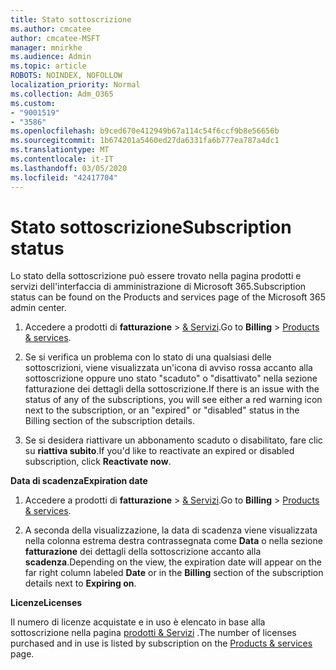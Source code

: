 ```yaml
---
title: Stato sottoscrizione
ms.author: cmcatee
author: cmcatee-MSFT
manager: mnirkhe
ms.audience: Admin
ms.topic: article
ROBOTS: NOINDEX, NOFOLLOW
localization_priority: Normal
ms.collection: Adm_O365
ms.custom:
- "9001519"
- "3586"
ms.openlocfilehash: b9ced670e412949b67a114c54f6ccf9b8e56656b
ms.sourcegitcommit: 1b674201a5460ed27da6331fa6b777ea787a4dc1
ms.translationtype: MT
ms.contentlocale: it-IT
ms.lasthandoff: 03/05/2020
ms.locfileid: "42417704"
---
```

# <a name="subscription-status"></a><span data-ttu-id="9a41e-102">Stato sottoscrizione</span><span class="sxs-lookup"><span data-stu-id="9a41e-102">Subscription status</span></span>

<span data-ttu-id="9a41e-103">Lo stato della sottoscrizione può essere trovato nella pagina prodotti e servizi dell'interfaccia di amministrazione di Microsoft 365.</span><span class="sxs-lookup"><span data-stu-id="9a41e-103">Subscription status can be found on the Products and services page of the Microsoft 365 admin center.</span></span>

1. <span data-ttu-id="9a41e-104">Accedere a prodotti di **fatturazione** > [& Servizi](https://go.microsoft.com/fwlink/p/?linkid=842054).</span><span class="sxs-lookup"><span data-stu-id="9a41e-104">Go to **Billing** > [Products & services](https://go.microsoft.com/fwlink/p/?linkid=842054).</span></span>

2. <span data-ttu-id="9a41e-105">Se si verifica un problema con lo stato di una qualsiasi delle sottoscrizioni, viene visualizzata un'icona di avviso rossa accanto alla sottoscrizione oppure uno stato "scaduto" o "disattivato" nella sezione fatturazione dei dettagli della sottoscrizione.</span><span class="sxs-lookup"><span data-stu-id="9a41e-105">If there is an issue with the status of any of the subscriptions, you will see either a red warning icon next to the subscription, or an "expired" or "disabled" status in the Billing section of the subscription details.</span></span>

3. <span data-ttu-id="9a41e-106">Se si desidera riattivare un abbonamento scaduto o disabilitato, fare clic su **riattiva subito**.</span><span class="sxs-lookup"><span data-stu-id="9a41e-106">If you'd like to reactivate an expired or disabled subscription, click **Reactivate now**.</span></span>

<span data-ttu-id="9a41e-107">**Data di scadenza**</span><span class="sxs-lookup"><span data-stu-id="9a41e-107">**Expiration date**</span></span>

1. <span data-ttu-id="9a41e-108">Accedere a prodotti di **fatturazione** > [& Servizi](https://go.microsoft.com/fwlink/p/?linkid=842054).</span><span class="sxs-lookup"><span data-stu-id="9a41e-108">Go to **Billing** > [Products & services](https://go.microsoft.com/fwlink/p/?linkid=842054).</span></span>

2. <span data-ttu-id="9a41e-109">A seconda della visualizzazione, la data di scadenza viene visualizzata nella colonna estrema destra contrassegnata come **Data** o nella sezione **fatturazione** dei dettagli della sottoscrizione accanto alla **scadenza**.</span><span class="sxs-lookup"><span data-stu-id="9a41e-109">Depending on the view, the expiration date will appear on the far right column labeled **Date** or in the **Billing** section of the subscription details next to **Expiring on**.</span></span>

<span data-ttu-id="9a41e-110">**Licenze**</span><span class="sxs-lookup"><span data-stu-id="9a41e-110">**Licenses**</span></span>

<span data-ttu-id="9a41e-111">Il numero di licenze acquistate e in uso è elencato in base alla sottoscrizione nella pagina [prodotti & Servizi](https://go.microsoft.com/fwlink/p/?linkid=842054) .</span><span class="sxs-lookup"><span data-stu-id="9a41e-111">The number of licenses purchased and in use is listed by subscription on the [Products & services](https://go.microsoft.com/fwlink/p/?linkid=842054) page.</span></span>

